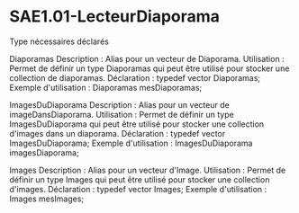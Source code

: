 # SAE1.01-LecteurDiaporama


Type nécessaires déclarés

Diaporamas
Description : Alias pour un vecteur de Diaporama.
Utilisation : Permet de définir un type Diaporamas qui peut être utilisé pour stocker une collection de diaporamas.
Déclaration : typedef vector<Diaporama> Diaporamas;
Exemple d'utilisation : Diaporamas mesDiaporamas;

ImagesDuDiaporama
Description : Alias pour un vecteur de imageDansDiaporama.
Utilisation : Permet de définir un type ImagesDuDiaporama qui peut être utilisé pour stocker une collection d'images dans un diaporama.
Déclaration : typedef vector<imageDansDiaporama> ImagesDuDiaporama;
Exemple d'utilisation : ImagesDuDiaporama imagesDiaporama;

Images
Description : Alias pour un vecteur d'Image.
Utilisation : Permet de définir un type Images qui peut être utilisé pour stocker une collection d'images.
Déclaration : typedef vector<Image> Images;
Exemple d'utilisation : Images mesImages;




